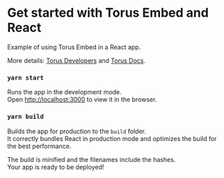 # Get started with Torus Embed and React

Example of using Torus Embed in a React app.

More details: [Torus Developers](https://developer.tor.us) and [Torus Docs](https://docs.tor.us).

### `yarn start`

Runs the app in the development mode.\
Open [http://localhost:3000](http://localhost:3000) to view it in the browser.

### `yarn build`

Builds the app for production to the `build` folder.\
It correctly bundles React in production mode and optimizes the build for the best performance.

The build is minified and the filenames include the hashes.\
Your app is ready to be deployed!
